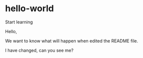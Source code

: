 # hello-world
Start learning

Hello,

We want to know what will happen when edited the README file.



I have changed, can you see me?
